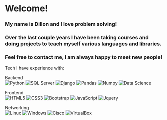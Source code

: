 <h1> Welcome! </h1>

<!-- GIF HEADER
<img src="">
-->

### My name is Dillon and I love problem solving!
### Over the last couple years I have been taking courses and doing projects to teach myself various languages and libraries.
### Feel free to contact me, I am always happy to meet new people!


<div>
  Tech I have experience with:<br>
  <div>
    
  Backend<br>
  ![Python](https://img.shields.io/badge/PYTHON-blue?style=for-the-badge&logo=python&logoColor=gold)
  ![SQL Server](https://img.shields.io/badge/MS%20SQL%20SERVER-black?style=for-the-badge&logo=microsoft%20sql%20server&logoColor=white)
  ![Django](https://img.shields.io/badge/DJANGO-green?style=for-the-badge&logo=django&logoColor=black)
  ![Pandas](https://img.shields.io/badge/PANDAS-organge?style=for-the-badge&logo=pandas&logoColor=black)
  ![Numpy](https://img.shields.io/badge/NUMPY-purple?style=for-the-badge&logo=numpy&logoColor=yellow)
  ![Data Science](https://img.shields.io/badge/SEABORN-CUFFLINKS-MATPLOTLIB?style=for-the-badge&logo=seaborn&logoColor=white)

    
  </div>
  <div>
    
  Frontend<br>
  ![HTML5](https://img.shields.io/badge/html5-%23E34F26.svg?style=for-the-badge&logo=html5&logoColor=white) 
  ![CSS3](https://img.shields.io/badge/css3-%231572B6.svg?style=for-the-badge&logo=css3&logoColor=white) 
  ![Bootstrap](https://img.shields.io/badge/bootstrap-%23563D7C.svg?style=for-the-badge&logo=bootstrap&logoColor=white) 
  ![JavaScript](https://img.shields.io/badge/javascript-%23323330.svg?style=for-the-badge&logo=javascript&logoColor=%23F7DF1E) 
  ![Jquery](https://img.shields.io/badge/JQUERY-orange?style=for-the-badge&logo=jquery&logoColor=white)

    
  </div>
  <div>
    
  Networking<br>
  ![Linux](https://img.shields.io/badge/LINUX-red?style=for-the-badge&logo=linux&logoColor=black)
  ![Windows](https://img.shields.io/badge/WINDOWS-darkblue?style=for-the-badge&logo=microsoft&logoColor=white)
  ![Cisco](https://img.shields.io/badge/CISCO-red?style=for-the-badge&logo=cisco&logoColor=white)
  ![VirtualBox](https://img.shields.io/badge/ORACLE%20VM%20VIRTUALBOX-yellow?style=for-the-badge&logo=oracle&logoColor=white)



    
  </div>
</div>









<!--
**DillonCran/DillonCran** is a ✨ _special_ ✨ repository because its `README.md` (this file) appears on your GitHub profile.

Here are some ideas to get you started:

- 🔭 I’m currently working on ...
- 🌱 I’m currently learning ...
- 👯 I’m looking to collaborate on ...
- 🤔 I’m looking for help with ...
- 💬 Ask me about ...
- 📫 How to reach me: ...
- 😄 Pronouns: ...
- ⚡ Fun fact: ...
-->
